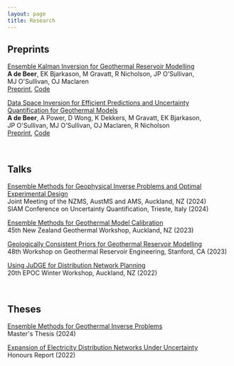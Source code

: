 ```yaml
---
layout: page
title: Research
---
```


## Preprints

[Ensemble Kalman Inversion for Geothermal Reservoir Modelling](https://arxiv.org/abs/2410.09017) \
**A&nbsp;de&nbsp;Beer**, EK&nbsp;Bjarkason, M&nbsp;Gravatt, R&nbsp;Nicholson, JP&nbsp;O'Sullivan, MJ&nbsp;O'Sullivan, OJ&nbsp;Maclaren \
[Preprint](https://arxiv.org/abs/2410.09017), [Code](https://github.com/alexgdebeer/GeothermalEnsembleMethods)

[Data Space Inversion for Efficient Predictions and Uncertainty Quantification for Geothermal Models](https://arxiv.org/abs/2407.15401) \
**A&nbsp;de&nbsp;Beer**, A&nbsp;Power, D&nbsp;Wong, K&nbsp;Dekkers, M&nbsp;Gravatt, EK&nbsp;Bjarkason, JP&nbsp;O'Sullivan, MJ&nbsp;O'Sullivan, OJ&nbsp;Maclaren, R&nbsp;Nicholson \
[Preprint](https://arxiv.org/abs/2407.15401), [Code](https://github.com/alexgdebeer/GeothermalDSI)

<br>

## Talks
[Ensemble Methods for Geophysical Inverse Problems and Optimal Experimental Design](https://alexgdebeer.github.io/assets/talks/joint24.pdf) \
Joint Meeting of the NZMS, AustMS and AMS, Auckland, NZ (2024) \
SIAM Conference on Uncertainty Quantification, Trieste, Italy (2024) 

[Ensemble Methods for Geothermal Model Calibration](https://alexgdebeer.github.io/assets/talks/nzgw23.pdf) \
45th New Zealand Geothermal Workshop, Auckland, NZ (2023)

[Geologically Consistent Priors for Geothermal Reservoir Modelling](https://alexgdebeer.github.io/assets/talks/sgw23.pdf) \
48th Workshop on Geothermal Reservoir Engineering, Stanford, CA (2023)

[Using JuDGE for Distribution Network Planning](https://alexgdebeer.github.io/assets/talks/epoc22.pdf) \
20th EPOC Winter Workshop, Auckland, NZ (2022)

<br>

## Theses

[Ensemble Methods for Geothermal Inverse Problems](https://hdl.handle.net/2292/68150) \
Master's Thesis (2024)

[Expansion of Electricity Distribution Networks Under Uncertainty](https://alexgdebeer.github.io/assets/theses/hons22.pdf) \
Honours Report (2022)